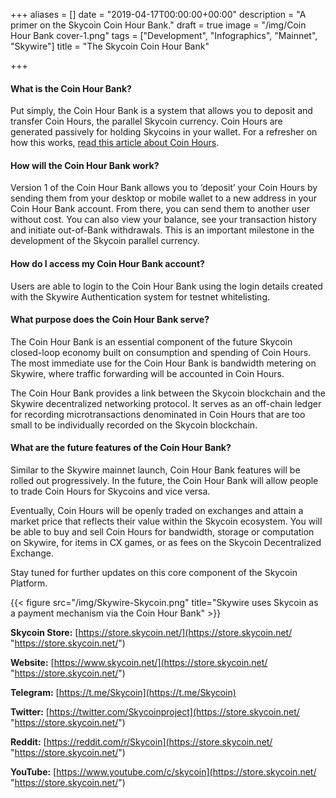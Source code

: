 +++
aliases = []
date = "2019-04-17T00:00:00+00:00"
description = "A primer on the Skycoin Coin Hour Bank."
draft = true
image = "/img/Coin Hour Bank cover-1.png"
tags = ["Development", "Infographics", "Mainnet", "Skywire"]
title = "The Skycoin Coin Hour Bank"

+++
#### What is the Coin Hour Bank?

Put simply, the Coin Hour Bank is a system that allows you to deposit and transfer Coin Hours, the parallel Skycoin currency. Coin Hours are generated passively for holding Skycoins in your wallet. For a refresher on how this works, [read this article about Coin Hours](https://medium.com/skycoin/skycoin-coin-hours-f537fa7ae614 "Coin Hours article").

#### How will the Coin Hour Bank work?

Version 1 of the Coin Hour Bank allows you to ‘deposit’ your Coin Hours by sending them from your desktop or mobile wallet to a new address in your Coin Hour Bank account. From there, you can send them to another user without cost. You can also view your balance, see your transaction history and initiate out-of-Bank withdrawals. This is an important milestone in the development of the Skycoin parallel currency.

#### How do I access my Coin Hour Bank account?

Users are able to login to the Coin Hour Bank using the login details created with the Skywire Authentication system for testnet whitelisting.

#### What purpose does the Coin Hour Bank serve?

The Coin Hour Bank is an essential component of the future Skycoin closed-loop economy built on consumption and spending of Coin Hours. The most immediate use for the Coin Hour Bank is bandwidth metering on Skywire, where traffic forwarding will be accounted in Coin Hours.

The Coin Hour Bank provides a link between the Skycoin blockchain and the Skywire decentralized networking protocol. It serves as an off-chain ledger for recording microtransactions denominated in Coin Hours that are too small to be individually recorded on the Skycoin blockchain.

#### What are the future features of the Coin Hour Bank?

Similar to the Skywire mainnet launch, Coin Hour Bank features will be rolled out progressively. In the future, the Coin Hour Bank will allow people to trade Coin Hours for Skycoins and vice versa.

Eventually, Coin Hours will be openly traded on exchanges and attain a market price that reflects their value within the Skycoin ecosystem. You will be able to buy and sell Coin Hours for bandwidth, storage or computation on Skywire, for items in CX games, or as fees on the Skycoin Decentralized Exchange.

Stay tuned for further updates on this core component of the Skycoin Platform.

{{< figure src="/img/Skywire-Skycoin.png" title="Skywire uses Skycoin as a payment mechanism via the Coin Hour Bank" >}}

**Skycoin Store:** [https://store.skycoin.net/](https://store.skycoin.net/ "https://store.skycoin.net/")

**Website:** [https://www.skycoin.net/](https://store.skycoin.net/ "https://store.skycoin.net/")

**Telegram:** [https://t.me/Skycoin](https://t.me/Skycoin)

**Twitter:** [https://twitter.com/Skycoinproject](https://store.skycoin.net/ "https://store.skycoin.net/")

**Reddit:** [https://reddit.com/r/Skycoin](https://store.skycoin.net/ "https://store.skycoin.net/")

**YouTube:** [https://www.youtube.com/c/skycoin](https://store.skycoin.net/ "https://store.skycoin.net/")